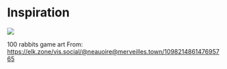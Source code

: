 # Inspiration

![](https://db-feed.s3.us-east-1.amazonaws.com/next-s3-uploads/6ea81525-4472-4147-9ef8-a01b084bf474/66e7bbee0752c434.png)

100 rabbits game art
From: https://elk.zone/vis.social/@neauoire@merveilles.town/109821486147695765